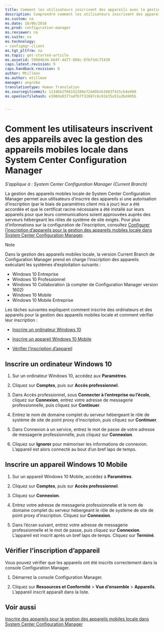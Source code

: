 ```yaml
---
title: Comment les utilisateurs inscrivent des appareils avec la gestion des appareils mobiles locale dans System Center Configuration Manager
description: Comprendre comment les utilisateurs inscrivent des appareils avec la gestion des appareils mobiles locale dans System Center Configuration Manager.
ms.custom: na
ms.date: 10/06/2016
ms.prod: configuration-manager
ms.reviewer: na
ms.suite: na
ms.technology:
- configmgr-client
ms.tgt_pltfrm: na
ms.topic: get-started-article
ms.assetid: 59004b34-b64f-4d77-898c-07bf3dc75430
caps.latest.revision: 9
caps.handback.revision: 0
author: Mtillman
ms.author: mtillman
manager: angrobe
translationtype: Human Translation
ms.sourcegitcommit: 1134bb2f04152288e72d40b1b1083f415cb4e900
ms.openlocfilehash: e390da9377adfb7f32687c6c01b35a51a3bd495b


---
```

# <a name="how-users-enroll-devices-with-on-premises-mobile-device-management-in-system-center-configuration-manager"></a>Comment les utilisateurs inscrivent des appareils avec la gestion des appareils mobiles locale dans System Center Configuration Manager

*S’applique à : System Center Configuration Manager (Current Branch)*

La gestion des appareils mobiles locale de System Center Configuration Manager permet aux utilisateurs d’inscrire des appareils si une autorisation d’inscription (par le biais de paramètres client mis à jour) leur a été accordée et que le certificat racine nécessaire a été installé sur leurs appareils pour que leurs communications soient approuvées auprès des serveurs hébergeant les rôles de système de site exigés. Pour plus d’informations sur la configuration de l’inscription, consultez [Configurer l’inscription d’appareils pour la gestion des appareils mobiles locale dans System Center Configuration Manager](../../mdm/get-started/set-up-device-enrollment-on-premises-mdm.md).  

 > [!NOTE]  
>  Dans la gestion des appareils mobiles locale, la version Current Branch de Configuration Manager prend en charge l’inscription des appareils exécutant les systèmes d’exploitation suivants :  
>   
>  -  Windows 10 Entreprise  
> -   Windows 10 Professionnel  
> -   Windows 10 Collaboration \(à compter de Configuration Manager version 1602\)  
> -   Windows 10 Mobile  
> -   Windows 10 Mobile Entreprise

Les tâches suivantes expliquent comment inscrire des ordinateurs et des appareils pour la gestion des appareils mobiles locale et comment vérifier leur inscription :  

-   [Inscrire un ordinateur Windows 10](#bkmk_enrollDesk)  

-   [Inscrire un appareil Windows 10 Mobile](#bkmk_enrollMob)  

-   [Vérifier l’inscription d’appareil](#bkmk_verify)  

##  <a name="a-namebkmkenrolldeska-enroll-a-windows-10-computer"></a><a name="bkmk_enrollDesk"></a> Inscrire un ordinateur Windows 10  

1.  Sur un ordinateur Windows 10, accédez aux **Paramètres**.  

2.  Cliquez sur **Comptes**, puis sur **Accès professionnel**.  

3.  Dans Accès professionnel, sous **Connecter à l’entreprise ou l’école**, cliquez sur **Connexion**, entrez votre adresse de messagerie professionnelle, puis cliquez sur **Continuer**.  

4.  Entrez le nom de domaine complet du serveur hébergeant le rôle de système de site de point proxy d’inscription, puis cliquez sur **Continuer**.  

5.  Dans Connexion à un service, entrez le mot de passe de votre adresse de messagerie professionnelle, puis cliquez sur **Connexion**.  

6.  Cliquez sur **Ignorer** pour mémoriser les informations de connexion. L’appareil est alors connecté au bout d’un bref laps de temps.  

##  <a name="a-namebkmkenrollmoba-enroll-a-windows-10-mobile-device"></a><a name="bkmk_enrollMob"></a> Inscrire un appareil Windows 10 Mobile  

1.  Sur un appareil Windows 10 Mobile, accédez à **Paramètres**.  

2.  Cliquez sur **Comptes**, puis sur **Accès professionnel**.  

3.  Cliquez sur **Connexion**.  

4.  Entrez votre adresse de messagerie professionnelle et le nom de domaine complet du serveur hébergeant le rôle de système de site de point proxy d’inscription. Cliquez sur **Connexion**.  

5.  Dans l’écran suivant, entrez votre adresse de messagerie professionnelle et le mot de passe, puis cliquez sur **Connexion**. L’appareil est inscrit après un bref laps de temps. Cliquez sur **Terminé**.  

##  <a name="a-namebkmkverifya-verify-device-enrollment"></a><a name="bkmk_verify"></a> Vérifier l’inscription d’appareil  
 Vous pouvez vérifier que les appareils ont été inscrits correctement dans la console Configuration Manager.  

1.  Démarrez la console Configuration Manager.  

2.  Cliquez sur **Ressources et Conformité** > **Vue d’ensemble** > **Appareils**. L’appareil inscrit apparaît dans la liste.  

## <a name="see-also"></a>Voir aussi  
 [Inscrire des appareils pour la gestion des appareils mobiles locale dans System Center Configuration Manager](../../mdm/deploy-use/enroll-devices-on-premises-mdm.md)



<!--HONumber=Nov16_HO1-->


